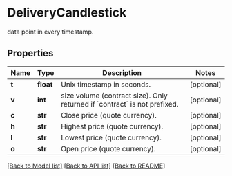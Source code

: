 # DeliveryCandlestick

data point in every timestamp.
## Properties
Name | Type | Description | Notes
------------ | ------------- | ------------- | -------------
**t** | **float** | Unix timestamp in seconds. | [optional] 
**v** | **int** | size volume (contract size). Only returned if &#x60;contract&#x60; is not prefixed. | [optional] 
**c** | **str** | Close price (quote currency). | [optional] 
**h** | **str** | Highest price (quote currency). | [optional] 
**l** | **str** | Lowest price (quote currency). | [optional] 
**o** | **str** | Open price (quote currency). | [optional] 

[[Back to Model list]](../README.md#documentation-for-models) [[Back to API list]](../README.md#documentation-for-api-endpoints) [[Back to README]](../README.md)


